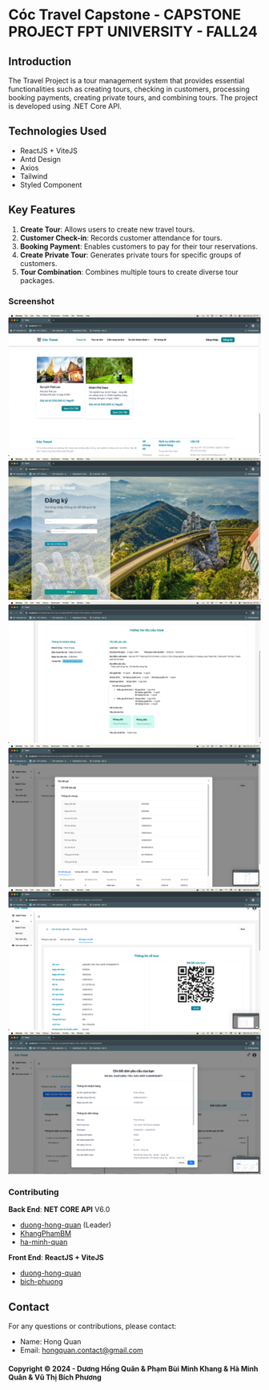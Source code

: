 # Cóc Travel Capstone - CAPSTONE PROJECT FPT UNIVERSITY - FALL24


## Introduction
The Travel Project is a tour management system that provides essential functionalities such as creating tours, checking in customers, processing booking payments, creating private tours, and combining tours. The project is developed using .NET Core API.

## Technologies Used
- ReactJS + ViteJS
- Antd Design
- Axios
- Tailwind
- Styled Component

## Key Features
1. **Create Tour**: Allows users to create new travel tours.
2. **Customer Check-in**: Records customer attendance for tours.
3. **Booking Payment**: Enables customers to pay for their tour reservations.
4. **Create Private Tour**: Generates private tours for specific groups of customers.
5. **Tour Combination**: Combines multiple tours to create diverse tour packages.
### Screenshot
![Home Page](https://github.com/TravelCapstone/TravelCapstone_WEB/blob/main/screenshots/Screenshot%202024-06-26%20at%2007.13.55.png)
![Login](https://github.com/TravelCapstone/TravelCapstone_WEB/blob/main/screenshots/Screenshot%202024-06-26%20at%2007.14.07.png)
![Home Page](https://github.com/TravelCapstone/TravelCapstone_WEB/blob/main/screenshots/Screenshot%202024-06-26%20at%2007.14.31.png)
![Home Page](https://github.com/TravelCapstone/TravelCapstone_WEB/blob/main/screenshots/Screenshot%202024-06-26%20at%2007.14.42.png)
![Home Page](https://github.com/TravelCapstone/TravelCapstone_WEB/blob/main/screenshots/Screenshot%202024-06-26%20at%2007.14.47.png)
![Home Page](https://github.com/TravelCapstone/TravelCapstone_WEB/blob/main/screenshots/Screenshot%202024-06-26%20at%2007.15.03.png)


### Contributing
**Back End**: **NET CORE API** V6.0
- [duong-hong-quan](https://github.com/duong-hong-quan) (Leader)
- [KhangPhamBM](https://github.com/KhangPhamBM)
- [ha-minh-quan](https://github.com/ha-minh-quan)
  
**Front End**: **ReactJS + ViteJS**
- [duong-hong-quan](https://github.com/duong-hong-quan)
- [bich-phuong](https://github.com/phuong1304)
## Contact
For any questions or contributions, please contact:
- Name: Hong Quan
- Email: hongquan.contact@gmail.com

#### Copyright &#169; 2024 - Dương Hồng Quân & Phạm Bùi Minh Khang & Hà Minh Quân & Vũ Thị Bích Phương
